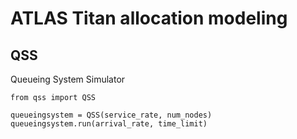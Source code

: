 # ATLAS Titan allocation modeling

## QSS
Queueing System Simulator

    from qss import QSS

    queueingsystem = QSS(service_rate, num_nodes)
    queueingsystem.run(arrival_rate, time_limit)
